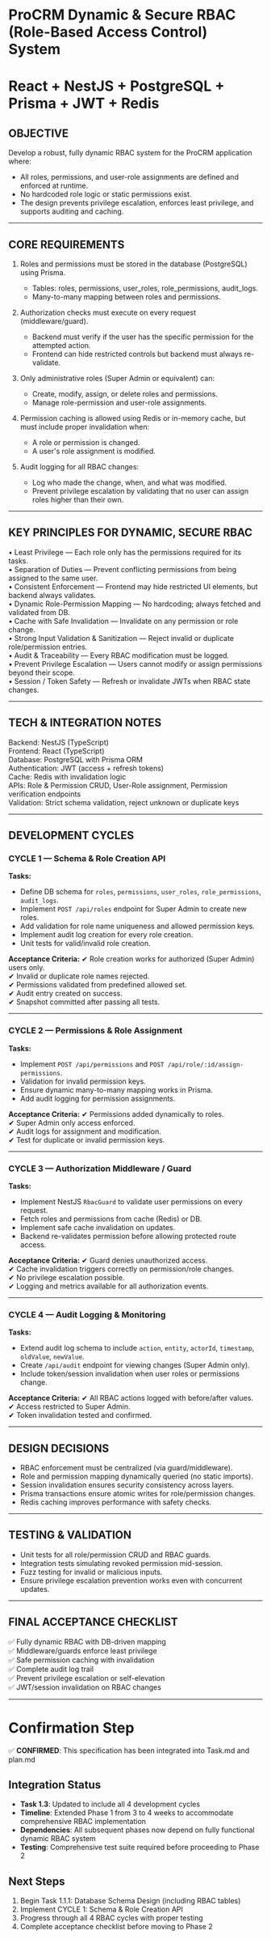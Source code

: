 # ProCRM Dynamic & Secure RBAC (Role-Based Access Control) System
# React + NestJS + PostgreSQL + Prisma + JWT + Redis

## OBJECTIVE
Develop a robust, fully dynamic RBAC system for the ProCRM application where:
- All roles, permissions, and user-role assignments are defined and enforced at runtime.
- No hardcoded role logic or static permissions exist.
- The design prevents privilege escalation, enforces least privilege, and supports auditing and caching.

---

## CORE REQUIREMENTS

1. Roles and permissions must be stored in the database (PostgreSQL) using Prisma.
   - Tables: roles, permissions, user_roles, role_permissions, audit_logs.
   - Many-to-many mapping between roles and permissions.

2. Authorization checks must execute on every request (middleware/guard).
   - Backend must verify if the user has the specific permission for the attempted action.
   - Frontend can hide restricted controls but backend must always re-validate.

3. Only administrative roles (Super Admin or equivalent) can:
   - Create, modify, assign, or delete roles and permissions.
   - Manage role-permission and user-role assignments.

4. Permission caching is allowed using Redis or in-memory cache, but must include proper invalidation when:
   - A role or permission is changed.
   - A user's role assignment is modified.

5. Audit logging for all RBAC changes:
   - Log who made the change, when, and what was modified.
   - Prevent privilege escalation by validating that no user can assign roles higher than their own.

---

## KEY PRINCIPLES FOR DYNAMIC, SECURE RBAC

• Least Privilege — Each role only has the permissions required for its tasks.  
• Separation of Duties — Prevent conflicting permissions from being assigned to the same user.  
• Consistent Enforcement — Frontend may hide restricted UI elements, but backend always validates.  
• Dynamic Role-Permission Mapping — No hardcoding; always fetched and validated from DB.  
• Cache with Safe Invalidation — Invalidate on any permission or role change.  
• Strong Input Validation & Sanitization — Reject invalid or duplicate role/permission entries.  
• Audit & Traceability — Every RBAC modification must be logged.  
• Prevent Privilege Escalation — Users cannot modify or assign permissions beyond their scope.  
• Session / Token Safety — Refresh or invalidate JWTs when RBAC state changes.

---

## TECH & INTEGRATION NOTES

Backend: NestJS (TypeScript)  
Frontend: React (TypeScript)  
Database: PostgreSQL with Prisma ORM  
Authentication: JWT (access + refresh tokens)  
Cache: Redis with invalidation logic  
APIs: Role & Permission CRUD, User-Role assignment, Permission verification endpoints  
Validation: Strict schema validation, reject unknown or duplicate keys

---

## DEVELOPMENT CYCLES

### CYCLE 1 — Schema & Role Creation API
**Tasks:**
- Define DB schema for `roles`, `permissions`, `user_roles`, `role_permissions`, `audit_logs`.
- Implement `POST /api/roles` endpoint for Super Admin to create new roles.
- Add validation for role name uniqueness and allowed permission keys.
- Implement audit log creation for every role creation.
- Unit tests for valid/invalid role creation.

**Acceptance Criteria:**
✔ Role creation works for authorized (Super Admin) users only.  
✔ Invalid or duplicate role names rejected.  
✔ Permissions validated from predefined allowed set.  
✔ Audit entry created on success.  
✔ Snapshot committed after passing all tests.

---

### CYCLE 2 — Permissions & Role Assignment
**Tasks:**
- Implement `POST /api/permissions` and `POST /api/role/:id/assign-permissions`.
- Validation for invalid permission keys.
- Ensure dynamic many-to-many mapping works in Prisma.
- Add audit logging for permission assignments.

**Acceptance Criteria:**
✔ Permissions added dynamically to roles.  
✔ Super Admin only access enforced.  
✔ Audit logs for assignment and modification.  
✔ Test for duplicate or invalid permission keys.

---

### CYCLE 3 — Authorization Middleware / Guard
**Tasks:**
- Implement NestJS `RbacGuard` to validate user permissions on every request.
- Fetch roles and permissions from cache (Redis) or DB.
- Implement safe cache invalidation on updates.
- Backend re-validates permission before allowing protected route access.

**Acceptance Criteria:**
✔ Guard denies unauthorized access.  
✔ Cache invalidation triggers correctly on permission/role changes.  
✔ No privilege escalation possible.  
✔ Logging and metrics available for all authorization events.

---

### CYCLE 4 — Audit Logging & Monitoring
**Tasks:**
- Extend audit log schema to include `action`, `entity`, `actorId`, `timestamp`, `oldValue`, `newValue`.
- Create `/api/audit` endpoint for viewing changes (Super Admin only).
- Include token/session invalidation when user roles or permissions change.

**Acceptance Criteria:**
✔ All RBAC actions logged with before/after values.  
✔ Access restricted to Super Admin.  
✔ Token invalidation tested and confirmed.

---

## DESIGN DECISIONS
- RBAC enforcement must be centralized (via guard/middleware).
- Role and permission mapping dynamically queried (no static imports).
- Session invalidation ensures security consistency across layers.
- Prisma transactions ensure atomic writes for role/permission changes.
- Redis caching improves performance with safety checks.

---

## TESTING & VALIDATION
- Unit tests for all role/permission CRUD and RBAC guards.
- Integration tests simulating revoked permission mid-session.
- Fuzz testing for invalid or malicious inputs.
- Ensure privilege escalation prevention works even with concurrent updates.

---

## FINAL ACCEPTANCE CHECKLIST
✅ Fully dynamic RBAC with DB-driven mapping  
✅ Middleware/guards enforce least privilege  
✅ Safe permission caching with invalidation  
✅ Complete audit log trail  
✅ Prevent privilege escalation or self-elevation  
✅ JWT/session invalidation on RBAC changes  

---

# Confirmation Step
✅ **CONFIRMED**: This specification has been integrated into Task.md and plan.md

## Integration Status
- **Task 1.3**: Updated to include all 4 development cycles
- **Timeline**: Extended Phase 1 from 3 to 4 weeks to accommodate comprehensive RBAC implementation  
- **Dependencies**: All subsequent phases now depend on fully functional dynamic RBAC system
- **Testing**: Comprehensive test suite required before proceeding to Phase 2

## Next Steps
1. Begin Task 1.1.1: Database Schema Design (including RBAC tables)
2. Implement CYCLE 1: Schema & Role Creation API
3. Progress through all 4 RBAC cycles with proper testing
4. Complete acceptance checklist before moving to Phase 2